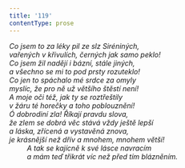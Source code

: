 ```yaml
---
title: '119'
contentType: prose
---
```


_Co jsem to za léky pil ze slz Siréniných,  
vařených v křivulích, černých jak samo peklo!  
Co jsem žil nadějí i bázní, stále jiných,  
a všechno se mi to pod prsty rozuteklo!  
Co jen to spáchalo mé srdce za omyly  
myslíc, že pro ně už většího štěstí není!  
A moje oči též, jak ty se roztřeštily  
v žáru té horečky a toho poblouznění!  
Ó dobrodiní zla! Říkají pravdu slova,  
že zlem se dobrá věc stává vždy ještě lepší  
a láska, zřícená a vystavěná znova,  
je krásnější než dřív a mnohem, mnohem větší!  
         A tak se kajícně k své lásce navracím  
         a mám teď třikrát víc než před tím blázněním._

